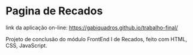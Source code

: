 # Pagina de Recados

link da aplicação on-line: https://gabiquadros.github.io/trabalho-final/

Projeto de conclusão do módulo FrontEnd I de Recados, feito com HTML, CSS, JavaScript.
